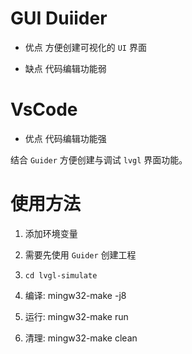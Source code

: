 # GUI Duiider

- 优点
方便创建可视化的 `UI` 界面


- 缺点
代码编辑功能弱


# VsCode

- 优点
代码编辑功能强

结合 `Guider` 方便创建与调试 `lvgl` 界面功能。


# 使用方法

1. 添加环境变量

2. 需要先使用 `Guider` 创建工程

3. `cd lvgl-simulate`

4. 编译: mingw32-make -j8

5. 运行: mingw32-make run

6. 清理: mingw32-make clean


